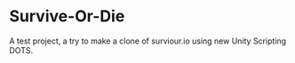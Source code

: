 # Survive-Or-Die
A test project, a try to make a clone of surviour.io using new Unity Scripting DOTS. 
